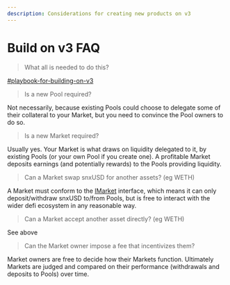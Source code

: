 ```yaml
---
description: Considerations for creating new products on v3
---
```


# Build on v3 FAQ

> What all is needed to do this?

[#playbook-for-building-on-v3](build-on-v3.md#playbook-for-building-on-v3 "mention")

> Is a new Pool required?&#x20;

Not necessarily, because existing Pools could choose to delegate some of their collateral to your Market, but you need to convince the Pool owners to do so.

> Is a new Market required?&#x20;

Usually yes. Your Market is what draws on liquidity delegated to it, by existing Pools (or your own Pool if you create one). A profitable Market deposits earnings (and potentially rewards) to the Pools providing liquidity.

> Can a Market swap snxUSD for another assets? (eg WETH)

A Market must conform to the [IMarket](registering-a-market.md) interface, which means it can only deposit/withdraw snxUSD to/from Pools, but is free to interact with the wider defi ecosystem in any reasonable way.

> Can a Market accept another asset directly? (eg WETH)&#x20;

See above

> Can the Market owner impose a fee that incentivizes them?

Market owners are free to decide how their Markets function. Ultimately Markets are judged and compared on their performance (withdrawals and deposits to Pools) over time.

